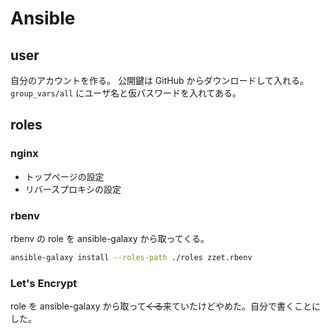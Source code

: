 Ansible 
=======

## user

自分のアカウントを作る。
公開鍵は GitHub からダウンロードして入れる。
`group_vars/all` にユーザ名と仮パスワードを入れてある。

## roles

### nginx

- トップページの設定
- リバースプロキシの設定

### rbenv

rbenv の role を ansible-galaxy から取ってくる。

```sh
ansible-galaxy install --roles-path ./roles zzet.rbenv
```

### Let's Encrypt

role を ansible-galaxy から取って~~くる~~来ていたけどやめた。自分で書くことにした。


